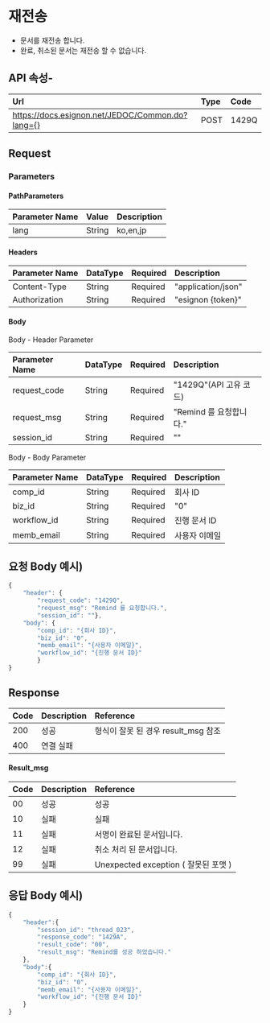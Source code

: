 # 재전송

* 문서를 재전송 합니다.
* 완료, 취소된 문서는 재전송 할 수 없습니다.

## API 속성-

| Url | Type | **Code** |
| :--- | :--- | :--- |
| https://docs.esignon.net/JEDOC/Common.do?lang={} | POST | 1429Q |

## Request

### Parameters

#### PathParameters

| **Parameter Name** | **Value** | **Description** |
| :--- | :--- | :--- |
| lang | String | ko,en,jp |

####  Headers

| **Parameter Name**                         | DataType | Required | **Description** |
| :--- | :--- | :--- | :--- |
| Content-Type | String | Required | "application/json" |
| Authorization | String | Required | "esignon {token}" |

####   Body 

  Body - Header Parameter

| **Parameter Name**                         | DataType | Required | **Description** |
| :--- | :--- | :--- | :--- |
| request\_code | String | Required | "1429Q"\(API 고유 코드\) |
| request\_msg | String | Required | "Remind 를 요청합니다." |
| session\_id | String | Required | "" |

  Body - Body Parameter

| **Parameter Name** | DataType | Required | **Description** |
| :--- | :--- | :--- | :--- |
| comp\_id | String | Required | 회사 ID |
| biz\_id | String | Required | "0" |
| workflow\_id | String | Required | 진행 문서 ID |
| memb\_email | String | Required | 사용자 이메일 |

## 요청 Body 예시\)

```javascript
{
	"header": {
		"request_code": "1429Q",
		"request_msg": "Remind 를 요청합니다.",
		"session_id": ""},
	"body": {
		"comp_id": "{회사 ID}",
		"biz_id": "0",
		"memb_email": "{사용자 이메일}",
		"workflow_id": "{진행 문서 ID}"
		}
}

```

## Response

| Code | **Description** | **Reference** |
| :--- | :--- | :--- |
| 200 | 성공 | 형식이 잘못 된 경우 result\_msg 참조 |
| 400 | 연결 실패  |  |

#### Result\_msg

| Code | **Description** | **Reference** |
| :--- | :--- | :--- |
| 00 | 성공 | 성공 |
| 10 | 실패 | 실패 |
| 11 | 실패 | 서명이 완료된 문서입니다. |
| 12 | 실패 | 취소 처리 된 문서입니다. |
| 99 | 실패 | Unexpected exception \( 잘못된 포맷 \) |

## 응답 Body 예시\)

```javascript
{
	"header":{
		"session_id": "thread_023",
		"response_code": "1429A",
		"result_code": "00",
		"result_msg": "Remind를 성공 하었습니다."
	},
	"body":{
		"comp_id": "{회사 ID}",
		"biz_id": "0",
		"memb_email": "{사용자 이메일}",
		"workflow_id": "{진행 문서 ID}"
	}
}

```

